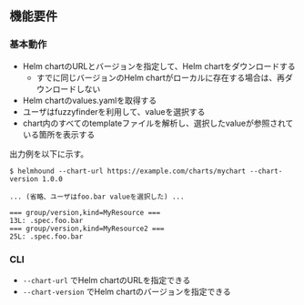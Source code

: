 ## 機能要件

### 基本動作

- Helm chartのURLとバージョンを指定して、Helm chartをダウンロードする
  - すでに同じバージョンのHelm chartがローカルに存在する場合は、再ダウンロードしない
- Helm chartのvalues.yamlを取得する
- ユーザはfuzzyfinderを利用して、valueを選択する
- chart内のすべてのtemplateファイルを解析し、選択したvalueが参照されている箇所を表示する

出力例を以下に示す。

```shell
$ helmhound --chart-url https://example.com/charts/mychart --chart-version 1.0.0

... (省略、ユーザはfoo.bar valueを選択した) ...

=== group/version,kind=MyResource ===
13L: .spec.foo.bar
=== group/version,kind=MyResource2 ===
25L: .spec.foo.bar
```

### CLI

- `--chart-url` でHelm chartのURLを指定できる
- `--chart-version` でHelm chartのバージョンを指定できる
